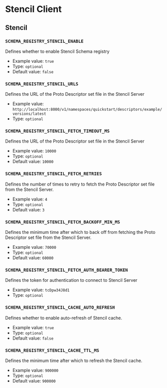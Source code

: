 # Stencil Client

## Stencil

### `SCHEMA_REGISTRY_STENCIL_ENABLE`

Defines whether to enable Stencil Schema registry

* Example value: `true`
* Type: `optional`
* Default value: `false`

### `SCHEMA_REGISTRY_STENCIL_URLS`

Defines the URL of the Proto Descriptor set file in the Stencil Server

* Example value: `http://localhost:8000/v1/namespaces/quickstart/descriptors/example/versions/latest`
* Type: `optional`

### `SCHEMA_REGISTRY_STENCIL_FETCH_TIMEOUT_MS`

Defines the URL of the Proto Descriptor set file in the Stencil Server

* Example value: `10000`
* Type: `optional`
* Default value: `10000`

### `SCHEMA_REGISTRY_STENCIL_FETCH_RETRIES`

Defines the number of times to retry to fetch the Proto Descriptor set file from the Stencil Server. 

* Example value: `4`
* Type: `optional`
* Default value: `3`

### `SCHEMA_REGISTRY_STENCIL_FETCH_BACKOFF_MIN_MS`

Defines the minimum time after which to back off from fetching the Proto Descriptor set file from the Stencil Server. 

* Example value: `70000`
* Type: `optional`
* Default value: `60000`

### `SCHEMA_REGISTRY_STENCIL_FETCH_AUTH_BEARER_TOKEN`

Defines the token for authentication to connect to Stencil Server

* Example value: `tcDpw34J8d1`
* Type: `optional`

### `SCHEMA_REGISTRY_STENCIL_CACHE_AUTO_REFRESH`

Defines whether to enable auto-refresh of Stencil cache.

* Example value: `true`
* Type: `optional`
* Default value: `false`

### `SCHEMA_REGISTRY_STENCIL_CACHE_TTL_MS`

Defines the minimum time after which to refresh the Stencil cache.

* Example value: `900000`
* Type: `optional`
* Default value: `900000`

